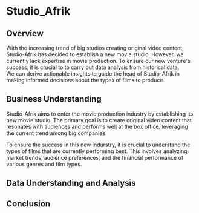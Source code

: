 # Studio_Afrik

## Overview

With the increasing trend of big studios creating original video content, Studio-Afrik has decided to establish a new movie studio. However, we <br/> currently lack expertise in movie production. To ensure our new venture's success, it is crucial to to carry out data analysis from historical data. <br/> We can derive actionable insights to guide the head of Studio-Afrik in making informed decisions about the types of films to produce.

## Business Understanding

Studio-Afrik aims to enter the movie production industry by establishing its new movie studio. The primary goal is to create original video content that <br/> resonates with audiences and performs well at the box office, leveraging the current trend among big companies.

To ensure the success in this new indurstry, it is crucial to understand the types of films that are currently performing best. This involves analyzing <br/> market trends, audience preferences, and the financial performance of various genres and film types.

## Data Understanding and Analysis

## Conclusion